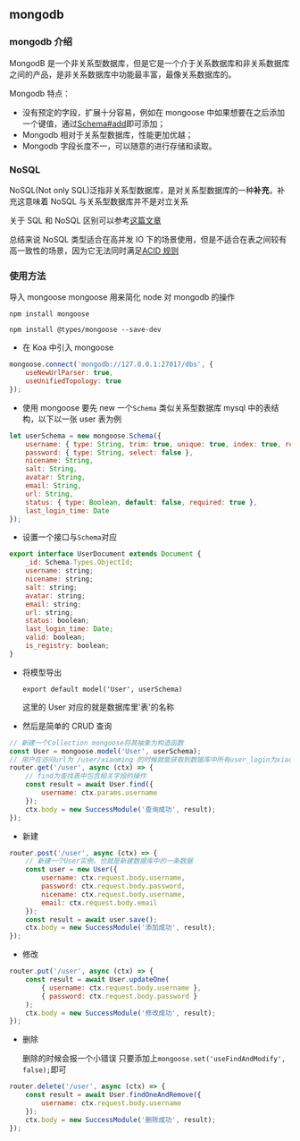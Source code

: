 ## mongodb

### mongodb 介绍

MongodB 是一个非关系型数据库，但是它是一个介于关系数据库和非关系数据库之间的产品，是非关系数据库中功能最丰富，最像关系数据库的。

Mongodb 特点：

-   没有预定的字段，扩展十分容易，例如在 mongoose 中如果想要在之后添加一个键值，通过[Schema#add](https://mongoosejs.com/docs/api.html#schema_Schema-add)即可添加；
-   Mongodb 相对于关系型数据库，性能更加优越；
-   Mongodb 字段长度不一，可以随意的进行存储和读取。

### NoSQL

NoSQL(Not only SQL)泛指非关系型数据库，是对关系型数据库的一种**补充**，补充这意味着 NoSQL 与关系型数据库并不是对立关系

关于 SQL 和 NoSQL 区别可以参考[这篇文章](https://www.cnblogs.com/xrq730/p/11039384.html)

总结来说 NoSQL 类型适合在高并发 IO 下的场景使用，但是不适合在表之间较有高一致性的场景，因为它无法同时满足[ACID 规则](https://www.runoob.com/mongodb/nosql.html)

### 使用方法

导入 mongoose mongoose 用来简化 node 对 mongodb 的操作

`npm install mongoose`

`npm install @types/mongoose --save-dev`

-   在 Koa 中引入 mongoose

```javascript
mongoose.connect('mongodb://127.0.0.1:27017/dbs', {
    useNewUrlParser: true,
    useUnifiedTopology: true
});
```

-   使用 mongoose 要先 new 一个`Schema` 类似关系型数据库 mysql 中的表结构，以下以一张 user 表为例

```javascript
let userSchema = new mongoose.Schema({
    username: { type: String, trim: true, unique: true, index: true, required: true },
    password: { type: String, select: false },
    nicename: String,
    salt: String,
    avatar: String,
    email: String,
    url: String,
    status: { type: Boolean, default: false, required: true },
    last_login_time: Date
});
```

-   设置一个接口与`Schema`对应

```javascript
export interface UserDocument extends Document {
    _id: Schema.Types.ObjectId;
    username: string;
    nicename: string;
    salt: string;
    avatar: string;
    email: string;
    url: string;
    status: boolean;
    last_login_time: Date;
    valid: boolean;
    is_registry: boolean;
}
```

-   将模型导出

    `export default model('User', userSchema)`

    这里的 User 对应的就是数据库里'表'的名称

*   然后是简单的 CRUD 查询

```javascript
// 新建一个Collection mongoose将其抽象为构造函数
const User = mongoose.model('User', userSchema);
// 用户在访问url为 /user/xiaoming 的时候就能获取到数据库中所有user_login为xiaoming 的数据了
router.get('/user', async (ctx) => {
    // find为查找表中包含相关字段的操作
    const result = await User.find({
        username: ctx.params.username
    });
    ctx.body = new SuccessModule('查询成功', result);
});
```

-   新建

```javascript
router.post('/user', async (ctx) => {
    // 新建一个User实例，也就是新建数据库中的一条数据
    const user = new User({
        username: ctx.request.body.username,
        password: ctx.request.body.password,
        nicename: ctx.request.body.username,
        email: ctx.request.body.email
    });
    const result = await user.save();
    ctx.body = new SuccessModule('添加成功', result);
});
```

-   修改

```javascript
router.put('/user', async (ctx) => {
    const result = await User.updateOne(
        { username: ctx.request.body.username },
        { password: ctx.request.body.password }
    );
    ctx.body = new SuccessModule('修改成功', result);
});
```

-   删除

    删除的时候会报一个小错误 只要添加上`mongoose.set('useFindAndModify', false);`即可

```javascript
router.delete('/user', async (ctx) => {
    const result = await User.findOneAndRemove({
        username: ctx.request.body.username
    });
    ctx.body = new SuccessModule('删除成功', result);
});
```

